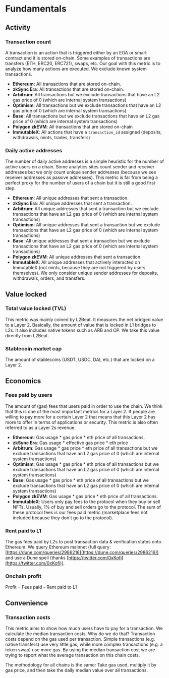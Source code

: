 # Fundamentals

## Activity

### Transaction count

A transaction is an action that is triggered either by an EOA or smart contract and it is stored on-chain. Some examples of transactions are transfers (ETH, ERC20, ERC721), swaps, etc. Our goal with this metric is to analyze how many actions are executed. We exclude known system transactions.

* **Ethereum:** All transactions that are stored on-chain.&#x20;
* **zkSync Era**: All transactions that are stored on-chain.&#x20;
* **Arbitrum**: All transactions but we exclude transactions that have an L2 gas price of 0 (which are internal system transactions)
* **Optimism**: All transactions but we exclude transactions that have an L2 gas price of 0 (which are internal system transactions)&#x20;
* **Base**: All transactions but we exclude transactions that have an L2 gas price of 0 (which are internal system transactions)&#x20;
* **Polygon zkEVM**: All transactions that are stored on-chain
* **ImmutableX**: All actions that have a `transaction_id` assigned (deposits, withdrawals, mints, trades, transfers)

### Daily active addresses

The number of daily active addresses is a simple heuristic for the number of active users on a chain. Some analytics sites count sender and receiver addresses but we only count unique sender addresses (because we see receiver addresses as passive addresses). This metric is far from being a perfect proxy for the number of users of a chain but it is still a good first step.

* **Ethereum**: All unique addresses that sent a transaction.&#x20;
* **zkSync Era**: All unique addresses that sent a transaction.&#x20;
* **Arbitrum**: All unique addresses that sent a transaction but we exclude transactions that have an L2 gas price of 0 (which are internal system transactions)
* **Optimism**: All unique addresses that sent a transaction but we exclude transactions that have an L2 gas price of 0 (which are internal system transactions)&#x20;
* **Base**: All unique addresses that sent a transaction but we exclude transactions that have an L2 gas price of 0 (which are internal system transactions)&#x20;
* **Polygon zkEVM**: All unique addresses that sent a transaction&#x20;
* **ImmutableX**: All unique addresses that actively interacted on ImmutableX (not mints, because they are not triggered by users themselves). We only consider unique sender addresses for deposits, withdrawals, orders, and transfers.

## Value locked

### Total value locked (TVL)

This metric was mainly coined by L2Beat. It measures the net bridged value to a Layer 2. Basically, the amount of value that is locked in L1 bridges to L2s. It also includes native tokens such as ARB and OP. We take this value directly from L2Beat.&#x20;

### Stablecoin market cap

The amount of stablecoins (USDT, USDC, DAI, etc.) that are locked on a Layer 2.&#x20;

## Economics

### Fees paid by users

The amount of (gas) fees that users paid in order to use the chain. We think that this is one of the most important metrics for a Layer 2. If people are willing to pay more for a certain Layer 2 that means that this Layer 2 has more to offer in terms of applications or security. This metric is also often referred to as a Layer 2s revenue.

* **Ethereum**: Gas usage \* gas price \* eth price of all transactions.&#x20;
* **zkSync Era**: Gas usage \* effective gas price \* eth price
* **Arbitrum**: Gas usage \* gas price \* eth price of all transactions but we exclude transactions that have an L2 gas price of 0 (which are internal system transactions)
* **Optimism**: Gas usage \* gas price \* eth price of all transactions but we exclude transactions that have an L2 gas price of 0 (which are internal system transactions)&#x20;
* **Base**: Gas usage \* gas price \* eth price of all transactions but we exclude transactions that have an L2 gas price of 0 (which are internal system transactions)&#x20;
* **Polygon zkEVM**: Gas usage \* gas price \* eth price of all transactions.&#x20;
* **ImmutableX**: Users only pay fees to the protocol when they buy or sell NFTs. Usually, 1% of buy and sell orders go to the protocol. The sum of these protocol fees is our fees paid metric (marketplace fees not included because they don't go to the protocol).

### Rent paid to L1

The gas fees paid by L2s to post transaction data & verification states onto Ethereum. We query Ethereum mainnet (full query: [https://dune.com/queries/2986216](https://dune.com/queries/2986216)) and use a Dune spell (thanks [https://twitter.com/0xKofi](https://twitter.com/0xKofi)).

### Onchain profit

Profit = Fees paid - Rent paid to L1

## Convenience

### Transaction costs

This metric aims to show how much users have to pay for a transaction. We calculate the median transaction costs. Why do we do that? Transaction costs depend on the gas used per transaction. Simple transactions (e.g. native transfers) use very little gas, while more complex transactions (e.g. a token swap) use more gas. By using the median transaction cost we are trying to report what the average transaction on this chain costs.

The methodology for all chains is the same: Take gas used, multiply it by gas price, and then take the daily median value over all transactions.

###
